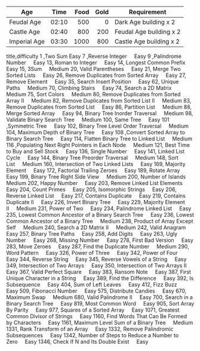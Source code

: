 #

Age           | Time  | Food | Gold | Requirement
--------------|:-----:|-----:| ----:|------------------------
Feudal Age   | 02:10 |  500 |    0 | Dark Age building x 2
Castle Age    | 02:40 |  800 |  200 | Feudal Age building x 2
Imperial Age  | 03:30 | 1000 |  800 | Castle Age building x 2   


title,difficulty
1	,Two Sum    	Easy
7	,Reverse Integer    	Easy
9	,Palindrome Number    	Easy
13,	Roman to Integer    	Easy
14,	Longest Common Prefix    	Easy
15,	3Sum    	Medium
20,	Valid Parentheses    	Easy
21,	Merge Two Sorted Lists    	Easy
26,	Remove Duplicates from Sorted Array    	Easy
27,	Remove Element    	Easy
35,	Search Insert Position    	Easy
62,	Unique Paths    	Medium
70,	Climbing Stairs    	Easy
74,	Search a 2D Matrix    	Medium
75,	Sort Colors    	Medium
80,	Remove Duplicates from Sorted Array II    	Medium
82,	Remove Duplicates from Sorted List II    	Medium
83,	Remove Duplicates from Sorted List    	Easy
86,	Partition List    	Medium
88,	Merge Sorted Array    	Easy
94,	Binary Tree Inorder Traversal    	Medium
98,	Validate Binary Search Tree    	Medium
100,	Same Tree    	Easy
101	,Symmetric Tree    	Easy
102,	Binary Tree Level Order Traversal    	Medium
104,	Maximum Depth of Binary Tree    	Easy
108	,Convert Sorted Array to Binary Search Tree    	Easy
114,	Flatten Binary Tree to Linked List    	Medium
116	,Populating Next Right Pointers in Each Node    	Medium
121,	Best Time to Buy and Sell Stock    	Easy
136,	Single Number    	Easy
141,	Linked List Cycle    	Easy
144,	Binary Tree Preorder Traversal    	Medium
148,	Sort List    	Medium
160,	Intersection of Two Linked Lists    	Easy
169,	Majority Element    	Easy
172,	Factorial Trailing Zeroes    	Easy
189,	Rotate Array    	Easy
199,	Binary Tree Right Side View    	Medium
200,	Number of Islands    	Medium
202,	Happy Number    	Easy
203,	Remove Linked List Elements    	Easy
204,	Count Primes    	Easy
205,	Isomorphic Strings    	Easy
206,	Reverse Linked List    	Easy
217,	Contains Duplicate    	Easy
219,	Contains Duplicate II    	Easy
226,	Invert Binary Tree    	Easy
229,	Majority Element II    	Medium
231,	Power of Two    	Easy
234,	Palindrome Linked List    	Easy
235,	Lowest Common Ancestor of a Binary Search Tree    	Easy
236,	Lowest Common Ancestor of a Binary Tree    	Medium
238,	Product of Array Except Self    	Medium
240,	Search a 2D Matrix II    	Medium
242,	Valid Anagram    	Easy
257,	Binary Tree Paths    	Easy
258,	Add Digits    	Easy
263,	Ugly Number    	Easy
268,	Missing Number    	Easy
278,	First Bad Version    	Easy
283,	Move Zeroes    	Easy
287,	Find the Duplicate Number    	Medium
290,	Word Pattern    	Easy
326,	Power of Three    	Easy
342,	Power of Four    	Easy
344,	Reverse String    	Easy
345,	Reverse Vowels of a String    	Easy
349,	Intersection of Two Arrays    	Easy
350,	Intersection of Two Arrays II    	Easy
367,	Valid Perfect Square    	Easy
383,	Ransom Note    	Easy
387,	First Unique Character in a String    	Easy
389,	Find the Difference    	Easy
392,	Is Subsequence    	Easy
404,	Sum of Left Leaves    	Easy
412,	Fizz Buzz    	Easy
509,	Fibonacci Number    	Easy
575,	Distribute Candies    	Easy
670,	Maximum Swap    	Medium
680,	Valid Palindrome II    	Easy
700,	Search in a Binary Search Tree    	Easy
819,	Most Common Word    	Easy
905,	Sort Array By Parity    	Easy
977,	Squares of a Sorted Array    	Easy
1071,	Greatest Common Divisor of Strings    	Easy
1160,	Find Words That Can Be Formed by Characters    	Easy
1161,	Maximum Level Sum of a Binary Tree    	Medium
1331,	Rank Transform of an Array    	Easy
1332,	Remove Palindromic Subsequences    	Easy
1342,	Number of Steps to Reduce a Number to Zero    	Easy
1346,	Check If N and Its Double Exist    	Easy

